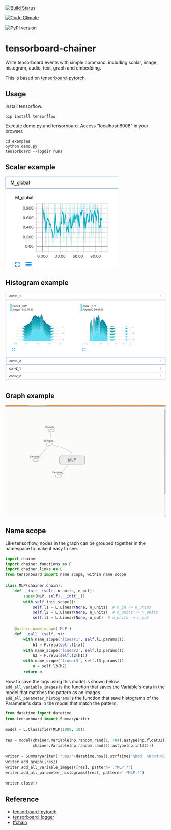 [![Build Status](https://travis-ci.org/neka-nat/tensorboard-chainer.svg?branch=master)](https://travis-ci.org/neka-nat/tensorboard-chainer)

[![Code Climate](https://codeclimate.com/github/neka-nat/tensorboard-chainer/badges/gpa.svg)](https://codeclimate.com/github/neka-nat/tensorboard-chainer)

[![PyPI version](https://badge.fury.io/py/tensorboard-chainer.svg)](https://badge.fury.io/py/tensorboard-chainer)

# tensorboard-chainer

Write tensorboard events with simple command.
including scalar, image, histogram, audio, text, graph and embedding.

This is based on [tensorboard-pytorch](https://github.com/lanpa/tensorboard-pytorch).

## Usage

Install tensorflow.

```
pip install tensorflow
```

Execute demo.py and tensorboard.
Access "localhost:6006" in your browser.

```
cd examples
python demo.py
tensorboard --logdir runs
```

## Scalar example

![graph](screenshots/scalar.png)

## Histogram example

![graph](screenshots/histogram.png)

## Graph example

![graph](screenshots/graph.gif)

## Name scope

Like tensorflow, nodes in the graph can be grouped together in the namespace to make it easy to see.

```python
import chainer
import chainer.functions as F
import chainer.links as L
from tensorboard import name_scope, within_name_scope

class MLP(chainer.Chain):
    def __init__(self, n_units, n_out):
        super(MLP, self).__init__()
        with self.init_scope():
            self.l1 = L.Linear(None, n_units)  # n_in -> n_units
            self.l2 = L.Linear(None, n_units)  # n_units -> n_units
            self.l3 = L.Linear(None, n_out)  # n_units -> n_out

    @within_name_scope('MLP')
    def __call__(self, x):
        with name_scope('linear1', self.l1.params()):
            h1 = F.relu(self.l1(x))
        with name_scope('linear2', self.l2.params()):
            h2 = F.relu(self.l2(h1))
        with name_scope('linear3', self.l3.params()):
            o = self.l3(h2)
        return o
```

How to save the logs using this model is shown below.
`add_all_variable_images` is the function that saves the Variable's data in the model that matches the pattern as an images.
`add_all_parameter_histograms` is the function that save histograms of the Parameter's data in the model that match the pattern.

```python
from datetime import datetime
from tensorboard import SummaryWriter

model = L.Classifier(MLP(1000, 10))

res = model(chainer.Variable(np.random.rand(1, 784).astype(np.float32)),
            chainer.Variable(np.random.rand(1).astype(np.int32)))

writer = SummaryWriter('runs/'+datetime.now().strftime('%B%d  %H:%M:%S'))
writer.add_graph([res])
writer.add_all_variable_images([res], pattern='.*MLP.*')
writer.add_all_parameter_histograms([res], pattern='.*MLP.*')

writer.close()
```

## Reference

* [tensorboard-pytorch](https://github.com/lanpa/tensorboard-pytorch)
* [tensorboard_logger](https://github.com/TeamHG-Memex/tensorboard_logger)
* [tfchain](https://github.com/mitmul/tfchain)